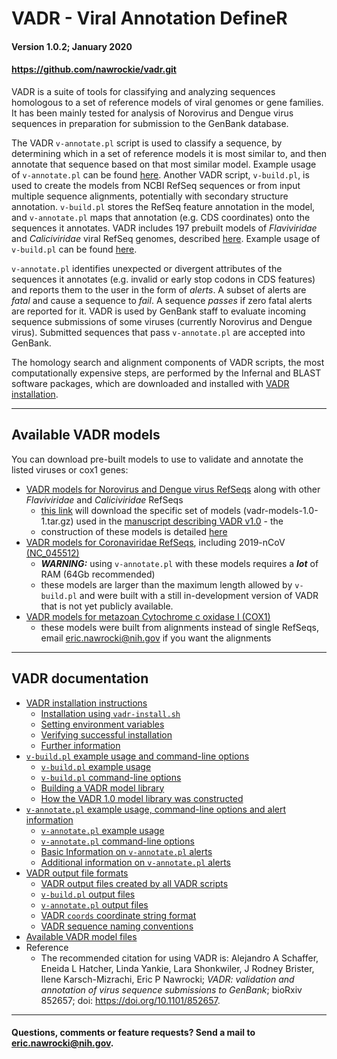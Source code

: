 # VADR - Viral Annotation DefineR <a name="top"></a>
#### Version 1.0.2; January 2020
#### https://github.com/nawrockie/vadr.git

VADR is a suite of tools for classifying and analyzing sequences
homologous to a set of reference models of viral genomes or gene
families. It has been mainly tested for analysis of Norovirus and
Dengue virus sequences in preparation for submission to the GenBank
database. 

The VADR `v-annotate.pl` script is used to classify a sequence, by
determining which in a set of reference models it is most similar
to, and then annotate that sequence based on that most similar model.
Example usage of `v-annotate.pl` can be found [here](documentation/annotate.md#top).
Another VADR script, `v-build.pl`, is used to create the models from
NCBI RefSeq sequences or from input multiple sequence alignments,
potentially with secondary structure annotation. `v-build.pl` stores
the RefSeq feature annotation in the model, and `v-annotate.pl` maps
that annotation (e.g. CDS coordinates) onto the sequences it
annotates.  VADR includes 197 prebuilt models of *Flaviviridae* and
*Caliciviridae* viral RefSeq genomes, described
[here](documentation/build.md#1.0library).  Example usage of `v-build.pl` can be
found [here](documentation/build.md#top).

`v-annotate.pl` identifies unexpected or divergent attributes of the
sequences it annotates (e.g. invalid or early stop codons in CDS
features) and reports them to the user in the form of *alerts*.  A
subset of alerts are *fatal* and cause a sequence to *fail*. A
sequence *passes* if zero fatal alerts are reported for it.  VADR is
used by GenBank staff to evaluate incoming sequence submissions of
some viruses (currently Norovirus and Dengue virus).  Submitted
sequences that pass `v-annotate.pl` are accepted into GenBank.

The homology search and alignment components of VADR scripts, the most
computationally expensive steps, are performed by the Infernal and
BLAST software packages, which are downloaded and installed with [VADR
installation](documentation/install.md#top).

---
## Available VADR models <a name="models"></a>

You can download pre-built models to use to validate and
annotate the listed viruses or cox1 genes:

  * [VADR models for Norovirus and Dengue virus
    RefSeqs](https://ftp.ncbi.nlm.nih.gov/pub/nawrocki/vadr-models/CURRENT)
    along with other *Flaviviridae* and *Caliciviridae* RefSeqs 
    * [this
      link](https://ftp.ncbi.nlm.nih.gov/pub/nawrocki/vadr-models/CURRENT/vadr-models-1.0-1.tar.gz)
      will download the specific set of models
      (vadr-models-1.0-1.tar.gz) used in the [manuscript describing VADR
      v1.0](https://www.biorxiv.org/content/10.1101/852657v1) - the
    * construction of these models is detailed [here](documentation/build.md#1.0library)
  * [VADR models for Coronaviridae RefSeqs](https://ftp.ncbi.nlm.nih.gov/pub/nawrocki/vadr-models/coronaviridae), including 2019-nCoV
    [(NC_045512)](https://www.ncbi.nlm.nih.gov/nuccore/NC_045512.2/)
    * ***WARNING:*** using `v-annotate.pl` with these models requires a
      ***lot*** of RAM (64Gb recommended)
    * these models are larger than the maximum length allowed by
      `v-build.pl` and were built with a still in-development version of
      VADR that is not yet publicly available.
  * [VADR models for metazoan Cytochrome c oxidase I (COX1)](https://ftp.ncbi.nlm.nih.gov/pub/nawrocki/vadr-models/cox1)
    * these models were built from alignments instead of single
      RefSeqs, email eric.nawrocki@nih.gov if you want the alignments

---
## VADR documentation <a name="documentation"></a>

* [VADR installation instructions](documentation/install.md#top)
  * [Installation using `vadr-install.sh`](documentation/install.md#install)
  * [Setting environment variables](documentation/install.md#environment)
  * [Verifying successful installation](documentation/install.md#tests)
  * [Further information](documentation/install.md#further)
* [`v-build.pl` example usage and command-line options](documentation/build.md#top)
  * [`v-build.pl` example usage](documentation/build.md#exampleusage)
  * [`v-build.pl` command-line options](documentation/build.md#options)
  * [Building a VADR model library](documentation/build.md#library)
  * [How the VADR 1.0 model library was constructed](documentation/build.md#1.0library)
* [`v-annotate.pl` example usage, command-line options and alert information](documentation/annotate.md#top)
  * [`v-annotate.pl` example usage](documentation/annotate.md#exampleusage)
  * [`v-annotate.pl` command-line options](documentation/annotate.md#options)
  * [Basic Information on `v-annotate.pl` alerts](documentation/annotate.md#alerts)
  * [Additional information on `v-annotate.pl` alerts](documentation/annotate.md#alerts2)
* [VADR output file formats](documentation/formats.md#top)
  * [VADR output files created by all VADR scripts](documentation/formats.md#generic)
  * [`v-build.pl` output files](documentation/formats.md#build)
  * [`v-annotate.pl` output files](documentation/formats.md#annotate)
  * [VADR `coords` coordinate string format](documentation/formats.md#coords)
  * [VADR sequence naming conventions](documentation/formats.md#seqnames)
* [Available VADR model files](https://github.com/nawrockie/vadr/wiki/Available-VADR-model-files)
* Reference
  * The recommended citation for using VADR is:
    Alejandro A Schaffer, Eneida L Hatcher, Linda Yankie, Lara
    Shonkwiler, J Rodney Brister, Ilene Karsch-Mizrachi, Eric P
    Nawrocki; *VADR: validation and annotation of virus sequence
    submissions to GenBank*;
    bioRxiv 852657; doi: https://doi.org/10.1101/852657.
---
#### Questions, comments or feature requests? Send a mail to eric.nawrocki@nih.gov.
